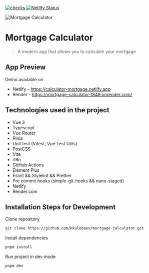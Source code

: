 [![checks](https://github.com/kkulebaev/mortgage-calculator/actions/workflows/checks.yml/badge.svg?branch=master)](https://github.com/kkulebaev/mortgage-calculator/actions/workflows/checks.yml) [![Netlify Status](https://api.netlify.com/api/v1/badges/e91145fa-ee17-474e-bfc1-ac4f3daa9bd1/deploy-status)](https://app.netlify.com/sites/calculator-mortgage/deploys)


![Mortgage Calculator](https://calculator-mortgage.netlify.app/assets/owl-BPpkIcs_.png)

# Mortgage Calculator

> A modern app that allows you to calculate your mortgage

## App Preview
Demo available on
- Netlify - https://calculator-mortgage.netlify.app
- Render - https://mortgage-calculator-t849.onrender.com/

## Technologies used in the project
- Vue 3
- Typescript
- Vue Router
- Pinia
- Unit test (Vitest, Vue Test Utils)
- PostCSS
- Vite
- i18n
- GitHub Actions
- Element Plus
- Eslint && Stylelint && Prettier
- Pre commit hooks (simple-git-hooks && nano-staged)
- Netlify
- Render.com

## Installation Steps for Development

Clone repository

```sh
git clone https://github.com/kkulebaev/mortgage-calculator.git
```

Install dependencies

```sh
pnpm install
```

Run project in dev mode

```sh
pnpm dev
```
